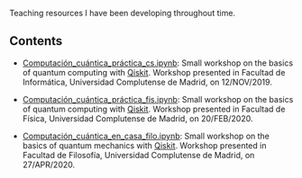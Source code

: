Teaching resources I have been developing throughout time.

Contents
----
- [Computación_cuántica_práctica_cs.ipynb](https://github.com/apozas/teaching/blob/master/Computaci%C3%B3n_cu%C3%A1ntica_pr%C3%A1ctica_cs.ipynb): Small workshop on the basics of quantum computing with [Qiskit](http://www.qiskit.org). Workshop presented in Facultad de Informática, Universidad Complutense de Madrid, on 12/NOV/2019.

- [Computación_cuántica_práctica_fis.ipynb](https://github.com/apozas/teaching/blob/master/Computaci%C3%B3n_cu%C3%A1ntica_pr%C3%A1ctica_fis.ipynb): Small workshop on the basics of quantum computing with [Qiskit](http://www.qiskit.org). Workshop presented in Facultad de Física, Universidad Complutense de Madrid, on 20/FEB/2020.

- [Computación_cuántica_en_casa_filo.ipynb](https://github.com/apozas/teaching/blob/master/Computaci%C3%B3n_cu%C3%A1ntica_en_casa_filo.ipynb): Small workshop on the basics of quantum mechanics with [Qiskit](http://www.qiskit.org). Workshop presented in Facultad de Filosofía, Universidad Complutense de Madrid, on 27/APR/2020.
